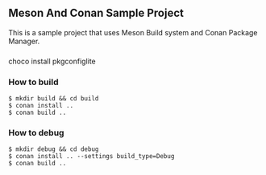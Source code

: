 ## Meson And Conan Sample Project

This is a sample project that uses Meson Build system and Conan Package Manager.

###

choco install pkgconfiglite

###

### How to build

    $ mkdir build && cd build
    $ conan install ..
    $ conan build ..

### How to debug

    $ mkdir debug && cd debug
    $ conan install .. --settings build_type=Debug
    $ conan build ..
